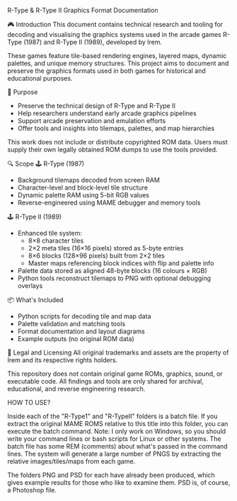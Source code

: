 R-Type & R-Type II Graphics Format Documentation

🎮 Introduction
This document contains technical research and tooling for decoding and visualising the graphics systems used in the arcade games R-Type (1987) and R-Type II (1989), developed by Irem.

These games feature tile-based rendering engines, layered maps, dynamic palettes, and unique memory structures. This project aims to document and preserve the graphics formats used in both games for historical and educational purposes.

🎯 Purpose
- Preserve the technical design of R-Type and R-Type II
- Help researchers understand early arcade graphics pipelines
- Support arcade preservation and emulation efforts
- Offer tools and insights into tilemaps, palettes, and map hierarchies

This work does not include or distribute copyrighted ROM data. Users must supply their own legally obtained ROM dumps to use the tools provided.

🔍 Scope
🕹️ R-Type (1987)
- Background tilemaps decoded from screen RAM
- Character-level and block-level tile structure
- Dynamic palette RAM using 5-bit RGB values
- Reverse-engineered using MAME debugger and memory tools
  
🕹️ R-Type II (1989)
- Enhanced tile system:
  - 8×8 character tiles
  - 2×2 meta tiles (16×16 pixels) stored as 5-byte entries
  - 8×6 blocks (128×96 pixels) built from 2×2 tiles
  - Master maps referencing block indices with flip and palette info
- Palette data stored as aligned 48-byte blocks (16 colours × RGB)
- Python tools reconstruct tilemaps to PNG with optional debugging overlays
  
📦 What's Included
- Python scripts for decoding tile and map data
- Palette validation and matching tools
- Format documentation and layout diagrams
- Example outputs (no original ROM data)

📛 Legal and Licensing
All original trademarks and assets are the property of Irem and its respective rights holders.

This repository does not contain original game ROMs, graphics, sound, or executable code. All findings and tools are only shared for archival, educational, and reverse engineering research.

HOW TO USE?

Inside each of the "R-Type1" and "R-TypeII" folders is a batch file. If you extract the original MAME ROMS relative to this title into this folder, you can execute the batch command.
Note: I only work on Windows, so you should write your command lines or bash scripts for Linux or other systems. The batch file has some REM (comments) about what's passed in the command lines.
The system will generate a large number of PNGS by extracting the relative images/tiles/maps from each game.

The folders PNG and PSD for each have already been produced, which gives example results for those who like to examine them.
PSD is, of course, a Photoshop file. 

